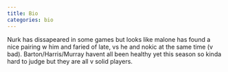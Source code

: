 ```yaml
---
title: Bio
categories: bio
---
```


Nurk has dissapeared in some games but looks like malone has found a nice pairing w him and faried of late, vs he and nokic at the same time (v bad). Barton/Harris/Murray havent all been healthy yet this season so kinda hard to judge but they are all v solid players.